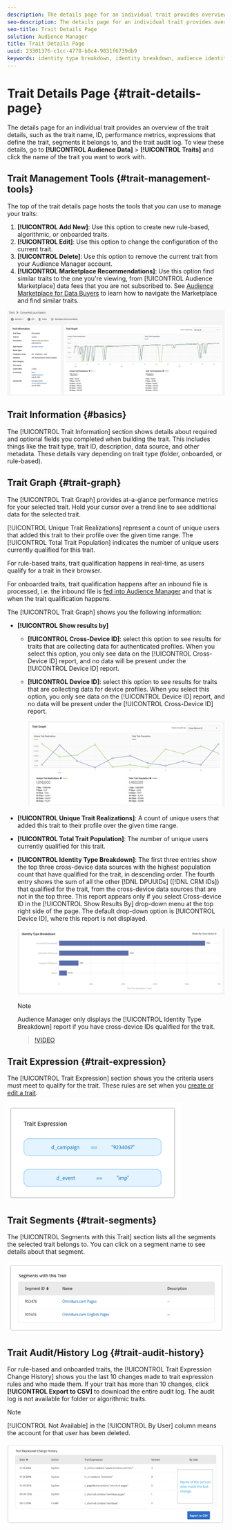 ```yaml
---
description: The details page for an individual trait provides overview of information like the trait name, ID, performance metrics, expressions that define the trait, segments it belongs to, and the trait audit log. To vew these details, go to Audience Data > Traits and click the name of the trait you want to work with.
seo-description: The details page for an individual trait provides overview of information like the trait name, ID, performance metrics, expressions that define the trait, segments it belongs to, and the trait audit log. To vew these details, go to Audience Data > Traits and click the name of the trait you want to work with.
seo-title: Trait Details Page
solution: Audience Manager
title: Trait Details Page
uuid: 23301376-c1cc-4778-b8c4-9831f6739db9
keywords: identity type breakdown, identity breakdown, audience identity reporting, cross-device, cross-device ID, device ID
---
```


# Trait Details Page {#trait-details-page}

The details page for an individual trait provides an overview of the trait details, such as the trait name, ID, performance metrics, expressions that define the trait, segments it belongs to, and the trait audit log. To view these details, go to **[!UICONTROL Audience Data]** > **[!UICONTROL Traits]** and click the name of the trait you want to work with.

## Trait Management Tools {#trait-management-tools}

The top of the trait details page hosts the tools that you can use to manage your traits:

1. **[!UICONTROL Add New]**: Use this option to create new rule-based, algorithmic, or onboarded traits.
2. **[!UICONTROL Edit]**: Use this option to change the configuration of the current trait.
3. **[!UICONTROL Delete]**: Use this option to remove the current trait from your Audience Manager account.
4. **[!UICONTROL Marketplace Recommendations]**: Use this option find similar traits to the one you're viewing, from [!UICONTROL Audience Marketplace] data fees that you are not subscribed to. See [Audience Marketplace for Data Buyers](../audience-marketplace/marketplace-data-buyers/marketplace-data-buyers.md) to learn how to navigate the Marketplace and find similar traits.

![basic-trait-information](assets/basic-trait-information.png)

## Trait Information {#basics}

The [!UICONTROL Trait Information] section shows details about required and optional fields you completed when building the trait. This includes things like the trait type, trait ID, description, data source, and other metadata. These details vary depending on trait type (folder, onboarded, or rule-based).

## Trait Graph {#trait-graph}

The [!UICONTROL Trait Graph] provides at-a-glance performance metrics for your selected trait. Hold your cursor over a trend line to see additional data for the selected trait.

[!UICONTROL Unique Trait Realizations] represent a count of unique users that added this trait to their profile over the given time range. The [!UICONTROL Total Trait Population] indicates the number of unique users currently qualified for this trait.

For rule-based traits, trait qualification happens in real-time, as users qualify for a trait in their browser.

For onboarded traits, trait qualification happens after an inbound file is processed, i.e. the inbound file is [fed into Audience Manager](../../faq/faq-inbound-data-ingestion.md) and that is when the trait qualification happens.

The [!UICONTROL Trait Graph] shows you the following information:

* **[!UICONTROL Show results by]**
  * **[!UICONTROL Cross-Device ID]**: select this option to see results for traits that are collecting data for authenticated profiles. When you select this option, you only see data on the [!UICONTROL Cross-Device ID] report, and no data will be present under the [!UICONTROL Device ID] report.
  * **[!UICONTROL Device ID]**: select this option to see results for traits that are collecting data for device profiles. When you select this option, you only see data on the [!UICONTROL Device ID] report, and no data will be present under the [!UICONTROL Cross-Device ID] report.
  
    ![trait-graph](assets/trait-summary.png)

* **[!UICONTROL Unique Trait Realizations]**: A count of unique users that added this trait to their profile over the given time range.
* **[!UICONTROL Total Trait Population]**: The number of unique users currently qualified for this trait.

* **[!UICONTROL Identity Type Breakdown]**: The first three entries show the top three cross-device data sources with the highest population count that have qualified for the trait, in descending order. The fourth entry shows the sum of all the other [!DNL DPUUIDs] ([!DNL CRM IDs]) that qualified for the trait, from the cross-device data sources that are not in the top three. This report appears only if you select Cross-device ID in the [!UICONTROL Show Results By] drop-down menu at the top right side of the page. The default drop-down option is [!UICONTROL Device ID], where this report is not displayed.

    ![trait-graph](assets/trait-identity.png)

    >[!NOTE]
    >
    >Audience Manager only displays the [!UICONTROL Identity Type Breakdown] report if you have cross-device IDs qualified for the trait.

    >[!VIDEO](https://video.tv.adobe.com/v/27977/)

## Trait Expression {#trait-expression}

The [!UICONTROL Trait Expression] section shows you the criteria users must meet to qualify for the trait. These rules are set when you [create or edit a trait](../../features/traits/about-trait-builder.md).

![](assets/traitExpression.png)

## Trait Segments {#trait-segments}

The [!UICONTROL Segments with this Trait] section lists all the segments the selected trait belongs to. You can click on a segment name to see details about that segment.

![](assets/traitSegments.png)

## Trait Audit/History Log {#trait-audit-history}

For rule-based and onboarded traits, the [!UICONTROL Trait Expression Change History] shows you the last 10 changes made to trait expression rules and who made them. If your trait has more than 10 changes, click **[!UICONTROL Export to CSV]** to download the entire audit log. The audit log is not available for folder or algorithmic traits.

>[!NOTE]
>
>[!UICONTROL Not Available] in the [!UICONTROL By User] column means the account for that user has been deleted.

![](assets/traitHistory.png)